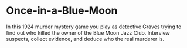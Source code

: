 # Once-in-a-Blue-Moon
In this 1924 murder mystery game you play as detective Graves trying to find out who killed the owner of the Blue Moon Jazz Club.
Interview suspects, collect evidence, and deduce who the real murderer is.
